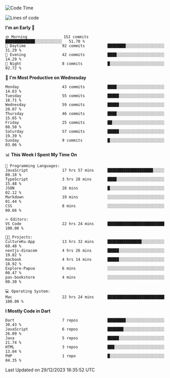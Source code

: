 <!--START_SECTION:waka-->
![Code Time](http://img.shields.io/badge/Code%20Time-106%20hrs%2046%20mins-blue)

![Lines of code](https://img.shields.io/badge/From%20Hello%20World%20I%27ve%20Written-190.7%20thousand%20lines%20of%20code-blue)

**I'm an Early 🐤** 

```text
🌞 Morning                152 commits         █████████████░░░░░░░░░░░░   51.70 % 
🌆 Daytime                92 commits          ████████░░░░░░░░░░░░░░░░░   31.29 % 
🌃 Evening                42 commits          ████░░░░░░░░░░░░░░░░░░░░░   14.29 % 
🌙 Night                  8 commits           █░░░░░░░░░░░░░░░░░░░░░░░░   02.72 % 
```
📅 **I'm Most Productive on Wednesday** 

```text
Monday                   43 commits          ████░░░░░░░░░░░░░░░░░░░░░   14.63 % 
Tuesday                  55 commits          █████░░░░░░░░░░░░░░░░░░░░   18.71 % 
Wednesday                59 commits          █████░░░░░░░░░░░░░░░░░░░░   20.07 % 
Thursday                 46 commits          ████░░░░░░░░░░░░░░░░░░░░░   15.65 % 
Friday                   25 commits          ██░░░░░░░░░░░░░░░░░░░░░░░   08.50 % 
Saturday                 57 commits          █████░░░░░░░░░░░░░░░░░░░░   19.39 % 
Sunday                   9 commits           █░░░░░░░░░░░░░░░░░░░░░░░░   03.06 % 
```


📊 **This Week I Spent My Time On** 

```text
💬 Programming Languages: 
JavaScript               17 hrs 57 mins      ████████████████████░░░░░   80.18 % 
TypeScript               3 hrs 28 mins       ████░░░░░░░░░░░░░░░░░░░░░   15.48 % 
JSON                     28 mins             █░░░░░░░░░░░░░░░░░░░░░░░░   02.12 % 
Markdown                 19 mins             ░░░░░░░░░░░░░░░░░░░░░░░░░   01.44 % 
CSS                      8 mins              ░░░░░░░░░░░░░░░░░░░░░░░░░   00.66 % 

🔥 Editors: 
VS Code                  22 hrs 24 mins      █████████████████████████   100.00 % 

🐱‍💻 Projects: 
CultureKu-App            13 hrs 32 mins      ███████████████░░░░░░░░░░   60.48 % 
nextjs-dinacom           4 hrs 26 mins       █████░░░░░░░░░░░░░░░░░░░░   19.82 % 
macbook                  4 hrs 14 mins       █████░░░░░░░░░░░░░░░░░░░░   18.92 % 
Explore-Papua            6 mins              ░░░░░░░░░░░░░░░░░░░░░░░░░   00.47 % 
pas-bookstore            4 mins              ░░░░░░░░░░░░░░░░░░░░░░░░░   00.30 % 

💻 Operating System: 
Mac                      22 hrs 24 mins      █████████████████████████   100.00 % 
```

**I Mostly Code in Dart** 

```text
Dart                     7 repos             ████████░░░░░░░░░░░░░░░░░   30.43 % 
JavaScript               6 repos             ███████░░░░░░░░░░░░░░░░░░   26.09 % 
Java                     5 repos             █████░░░░░░░░░░░░░░░░░░░░   21.74 % 
HTML                     3 repos             ███░░░░░░░░░░░░░░░░░░░░░░   13.04 % 
PHP                      1 repo              █░░░░░░░░░░░░░░░░░░░░░░░░   04.35 % 
```




 Last Updated on 29/12/2023 18:35:52 UTC
<!--END_SECTION:waka-->
